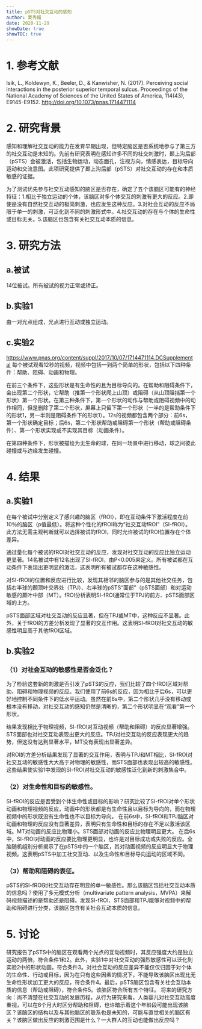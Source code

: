 ```yaml
---
title: pSTS对社交互动的感知
author: 夏秀媚
date: 2020-11-29
showDate: true
showTOC: true
---
```

# 1. 参考文献
Isik, L., Koldewyn, K., Beeler, D., & Kanwisher, N. (2017). Perceiving social interactions in the posterior superior temporal sulcus. Proceedings of the National Academy of Sciences of the United States of America, 114(43), E9145-E9152. http://doi.org/10.1073/pnas.1714471114
# 2. 研究背景
感知和理解社交互动的能力在发育早期出现，但特定脑区是否系统地参与了第三方的社交互动是未知的。先前有研究表明在感知许多不同的社交刺激时，颞上沟后部（pSTS）会被激活，包括生物运动，动态面孔，注视方向，情感表达，目标导向运动和交流意图。此项研究提供了颞上沟后部（pSTS）对社交互动的存在和本质敏感的证据。

为了测试优先参与社交互动感知的脑区是否存在，确定了五个该脑区可能有的神经特征：1.相比于独立运动的个体，该脑区对多个体交互的刺激有更大的反应。2.即使是没有自然社交互动的极简刺激，也应发生这种反应。3.对社会互动的反应不局限于单一的刺激，可泛化到不同的刺激形式中。4.社交互动的存在与个体的生命性或目标无关。5.该脑区也包含有关社交互动本质的信息。

# 3. 研究方法
## a.被试
14位被试。所有被试的视力正常或矫正。
## b.实验1
由一对光点组成，光点进行互动或独立运动。
## c.实验2
https://www.pnas.org/content/suppl/2017/10/07/1714471114.DCSupplemental
每个被试观看12秒的视频，视频中包括一到两个简单的形状，包括以下四种条件：帮助、阻碍、动画和物理。

在前三个条件下，这些形状是有生命性的且为目标导向的。在帮助和阻碍条件下，会出现第二个形状，它帮助（推第一个形状爬上山顶）或阻碍（从山顶阻挡第一个形状）第一个形状。在第三种条件下，第一个形状的动作与帮助或阻碍视频中的动作相同，但是删除了第二个形状，屏幕上只留下第一个形状（一半的是帮助条件下的形状1，另一半则是阻碍条件下的形状1）。12s的视频都包含两个部分：前6s，第一个形状确定目标；后6s，第二个形状帮助或阻碍第一个形状（帮助或阻碍条件）、第一个形状实现或不实现其目标（动画条件）。

在第四种条件下，形状被描绘为无生命的球，在同一场景中进行移动，球之间彼此碰撞或与边缘发生碰撞。

# 4. 结果
## a.实验1
在每个被试中分别定义了感兴趣的脑区（fROI），即在互动条件下激活程度在前10％的脑区（p值最低）。将这种个性化的fROI称为“社交互动fROI”（SI-fROI）。此方法无需主观判断就可以选择被试的fROI，同时允许被试的fROI位置存在个体差异。

通过量化每个被试的fROI对社交互动的反应，发现对社交互动的反应比独立运动更显著。14名被试中有12名出现了SI-fROI，由P<0.005来定义。所有被试都在互动条件下表现出更明显的激活，这表明所有被试都存在这种敏感性。

对SI-fROI的位置和反应进行比较，发现其相邻的脑区参与的是其他社交任务，包括右半球的颞顶叶交界处（TPJ）、右半球的pSTS“面部”（pSTS面部）和对运动敏感的颞叶中部（MT）。fROI分析表明SI-fROI通常位于TPJ的前方、pSTS面部区域的上方。

pSTS面部区域对社交互动的反应显著，但在TPJ或MT中，这种反应不显著。此外，关于fROI的方差分析发现了显著的交互作用。这表明SI-fROI对社交互动的敏感性明显高于其他fROI区域。

## b.实验2
### （1）对社会互动的敏感性是否会泛化？
为了检验这套新的刺激是否引发了pSTS的反应，我们比较了四个fROI区域对帮助、阻碍和物理视频的反应。我们使用了前6s的反应，因为相比于后6s，可以更好地控制不同条件下的低水平运动。虽然在前6s中，第二个形状几乎没有移动或根本没有移动，对社交互动的感知仍然是清晰的，第二个形状明显在“观看”第一个形状。

结果发现相比于物理视频，SI-fROI对互动视频（帮助和阻碍）的反应显著增强。STS面部也对社交互动表现出更大的反应。TPJ对社交互动的反应表现更大的趋势，但这没有达到显著水平，MT没有表现出显著差异。

对ROI的方差分析结果发现了显著的交互作用，表明与TPJ和MT相比，SI-fROI对社交互动的敏感性大大高于对物理的敏感性，而STS面部也表现出较高的敏感性。这些结果使实验1中发现的SI-fROI对社交互动的敏感性泛化到新的刺激集合中。

### （2）对生命性和目标的敏感性。
SI-fROI的反应是否受到个体生命性或目标的影响？研究比较了SI-fROI对单个形状动画和物理视频的反应，动画中的形状都是有生命性且以目标为导向的，而在物理视频中的形状既没有生命性也不以目标为导向。
在前6s中，SI-fROI和TPJ脑区对动画和物理的反应没有显著差异，表明只有生命性和目标的存在不足以激活该区域。MT对动画的反应比物理小。STS面部对动画的反应比物理明显更大。
在后6s中，SI-fROI对动画的反应要比物理更明显，也许是对目标成功或失败的反应。全脑随机组别分析揭示了在pSTS中的一个脑区，其对动画视频的反应明显大于物理视频。这表明pSTS中加工社交互动、以及生命性和目标导向运动的区域不同。

### （3）帮助和阻碍的表征。
pSTS的SI-fROI对社交互动存在明显的单一敏感性。那么该脑区包括社交互动本质的信息吗？使用了多元模式分析（multivariate pattern analysis，MVPA）来解码视频描述的是帮助还是阻碍。发现SI-fROI、STS面部和TPJ能够对视频中的帮助和阻碍进行分类，该脑区包含有关社会互动本质的信息。

# 5. 讨论
研究报告了pSTS中的脑区在观看两个光点的互动视频时，其反应强度大约是独立运动的两倍，符合条件1和2。此外，实验1中对社交互动的强烈敏感性可以泛化到实验2中的形状动画，符合条件3。对社会互动的反应差异不能仅仅归因于对个体的生命性、行动或目标，因为在只有这些因素的情况下，不能导致该脑区出现比无生命性形状加工更大的反应，符合条件4。最后，pSTS脑区包含有关社会互动本质的信息（帮助或阻碍），符合条件5。该脑区符合所有五个特征。
将来的研究方向：尚不清楚在社交互动的发展历程，从行为研究来看，人类婴儿对社交互动高度重视，可以在6个月大时区分帮助和阻碍，也许暗示着这个年龄段可能出现该脑区？该脑区的结构以及与其他脑区的联系也是未知的，可能与直觉相关的脑区有关？该脑区做出反应的刺激范围是什么？一大群人的互动也能做出反应吗？












